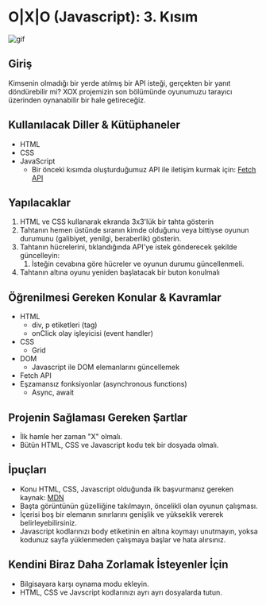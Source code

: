 # O|X|O (Javascript): 3. Kısım

![gif](https://media.giphy.com/media/3og0IEb2EuRQ3xc7kY/giphy.gif)

## Giriş

Kimsenin olmadığı bir yerde atılmış bir API isteği, gerçekten bir yanıt döndürebilir mi? XOX projemizin son bölümünde oyunumuzu tarayıcı üzerinden oynanabilir bir hale getireceğiz.

## Kullanılacak Diller & Kütüphaneler

- HTML
- CSS
- JavaScript
  - Bir önceki kısımda oluşturduğumuz API ile iletişim kurmak için: [Fetch API](https://developer.mozilla.org/en-US/docs/Web/API/fetch)

## Yapılacaklar

1. HTML ve CSS kullanarak ekranda 3x3'lük bir tahta gösterin
2. Tahtanın hemen üstünde sıranın kimde olduğunu veya bittiyse oyunun durumunu (galibiyet, yenilgi, beraberlik) gösterin.
3. Tahtanın hücrelerini, tıklandığında API'ye istek gönderecek şekilde güncelleyin:
   1. İsteğin cevabına göre hücreler ve oyunun durumu güncellenmeli.
4. Tahtanın altına oyunu yeniden başlatacak bir buton konulmalı

## Öğrenilmesi Gereken Konular & Kavramlar

- HTML
  - div, p etiketleri (tag)
  - onClick olay işleyicisi (event handler)
- CSS
  - Grid
- DOM
  - Javascript ile DOM elemanlarını güncellemek
- Fetch API
- Eşzamansız fonksiyonlar (asynchronous functions)
  - Async, await

## Projenin Sağlaması Gereken Şartlar

- İlk hamle her zaman "X" olmalı.
- Bütün HTML, CSS ve Javascript kodu tek bir dosyada olmalı.

## İpuçları

- Konu HTML, CSS, Javascript olduğunda ilk başvurmanız gereken kaynak: [MDN](https://developer.mozilla.org/en-US/)
- Başta görüntünün güzelliğine takılmayın, öncelikli olan oyunun çalışması.
- İçerisi boş bir elemanın sınırlarını genişlik ve yükseklik vererek belirleyebilirsiniz.
- Javascript kodlarınızı body etiketinin en altına koymayı unutmayın, yoksa kodunuz sayfa yüklenmeden çalışmaya başlar ve hata alırsınız.

## Kendini Biraz Daha Zorlamak İsteyenler İçin

- Bilgisayara karşı oynama modu ekleyin.
- HTML, CSS ve Javscript kodlarınızı ayrı ayrı dosyalarda tutun.
